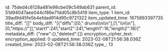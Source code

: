 id: 75ded4c6128a481e98cbe09c549ab631
parent_id: 51d94047aee044cf86e71dd05c8b5419
item_type: 1
item_id: 39ad9d45fe5b4efdad914d95c9721322
item_updated_time: 1675893397735
title_diff: "[]"
body_diff: "[{\"diffs\":[[0,\" drums\\\n\\\n\"],[1,\"\\\n\\\n\"],[0,\"https://\"]],\"start1\":241,\"start2\":241,\"length1\":16,\"length2\":18}]"
metadata_diff: {"new":{},"deleted":[]}
encryption_cipher_text: 
encryption_applied: 0
updated_time: 2023-02-08T21:56:38.036Z
created_time: 2023-02-08T21:56:38.036Z
type_: 13